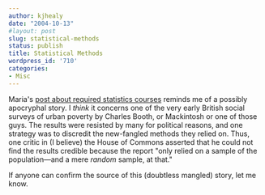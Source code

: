 ```yaml
---
author: kjhealy
date: "2004-10-13"
#layout: post
slug: statistical-methods
status: publish
title: Statistical Methods
wordpress_id: '710'
categories:
- Misc
---
```


Maria's [post about required statistics courses](http://www.crookedtimber.org/archives/002676.html) reminds me of a possibly apocryphal story. I *think* it concerns one of the very early British social surveys of urban poverty by Charles Booth, or Mackintosh or one of those guys. The results were resisted by many for political reasons, and one strategy was to discredit the new-fangled methods they relied on. Thus, one critic in (I believe) the House of Commons asserted that he could not find the results credible because the report "only relied on a sample of the population—and a mere *random* sample, at that."

If anyone can confirm the source of this (doubtless mangled) story, let me know.
